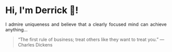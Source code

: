 # Hi, I'm Derrick 👋!
<p align="justify">I admire uniqueness and believe that a clearly focused mind can achieve anything...</p> 
<!-- #quote-start -->
<blockquote>&ldquo;The first rule of business; treat others like they want to treat you.&rdquo; &mdash; <footer>Charles Dickens</footer></blockquote>
<!-- #quote-end -->
